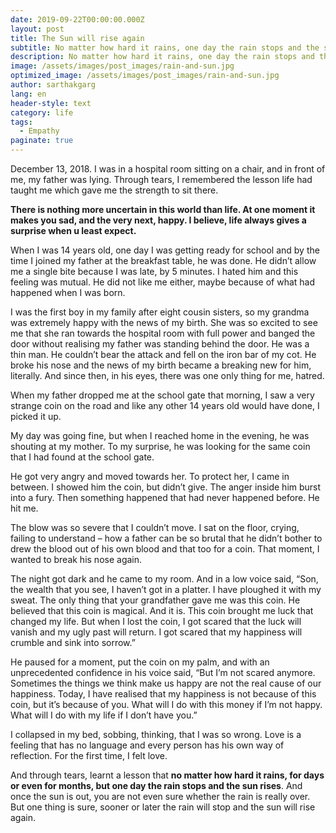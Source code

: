 ```yaml
---
date: 2019-09-22T00:00:00.000Z
layout: post
title: The Sun will rise again
subtitle: No matter how hard it rains, one day the rain stops and the sun rises.
description: No matter how hard it rains, one day the rain stops and the sun rises.
image: /assets/images/post_images/rain-and-sun.jpg
optimized_image: /assets/images/post_images/rain-and-sun.jpg
author: sarthakgarg
lang: en
header-style: text
category: life
tags:
  - Empathy
paginate: true
---
```

December 13, 2018. I was in a hospital room sitting on a chair, and in front of me, my father was lying. Through tears, I remembered the lesson life had taught me which gave me the strength to sit there.

**There is nothing more uncertain in this world than life. At one moment it makes you sad, and the very next, happy. I believe, life always gives a surprise when u least expect.**

When I was 14 years old, one day I was getting ready for school and by the time I joined my father at the breakfast table, he was done. He didn’t allow me a single bite because I was late, by 5 minutes. I hated him and this feeling was mutual. He did not like me either, maybe because of what had happened when I was born. 

I was the first boy in my family after eight cousin sisters, so my grandma was extremely happy with the news of my birth. She was so excited to see me that she ran towards the hospital room with full power and banged the door without realising my father was standing behind the door. He was a thin man. He couldn’t bear the attack and fell on the iron bar of my cot. He broke his nose and the news of my birth became a breaking new for him, literally. And since then, in his eyes, there was one only thing for me, hatred.

When my father dropped me at the school gate that morning, I saw a very strange coin on the road and like any other 14 years old would have done, I picked it up.

My day was going fine, but when I reached home in the evening, he was shouting at my mother. To my surprise, he was looking for the same coin that I had found at the school gate.

He got very angry and moved towards her. To protect her, I came in between. I showed him the coin, but didn’t give. The anger inside him burst into a fury. Then something happened that had never happened before. He hit me.

The blow was so severe that I couldn’t move. I sat on the floor, crying, failing to understand – how a father can be so brutal that he didn’t bother to drew the blood out of his own blood and that too for a coin. That moment, I wanted to break his nose again.

The night got dark and he came to my room. And in a low voice said, “Son, the wealth that you see, I haven’t got in a platter. I have ploughed it with my sweat. The only thing that your grandfather gave me was this coin. He believed that this coin is magical. And it is. This coin brought me luck that changed my life. But when I lost the coin, I got scared that the luck will vanish and my ugly past will return. I got scared that my happiness will crumble and sink into sorrow.”

He paused for a moment, put the coin on my palm, and with an unprecedented confidence in his voice said, “But I’m not scared anymore. Sometimes the things we think make us happy are not the real cause of our happiness. Today, I have realised that my happiness is not because of this coin, but it’s because of you. What will I do with this money if I’m not happy. What will I do with my life if I don’t have you.”

I collapsed in my bed, sobbing, thinking, that I was so wrong. Love is a feeling that has no language and every person has his own way of reflection. For the first time, I felt love. 

And through tears, learnt a lesson that **no matter how hard it rains, for days or even for months, but one day the rain stops and the sun rises**. And once the sun is out, you are not even sure whether the rain is really over. But one thing is sure, sooner or later the rain will stop and the sun will rise again.
